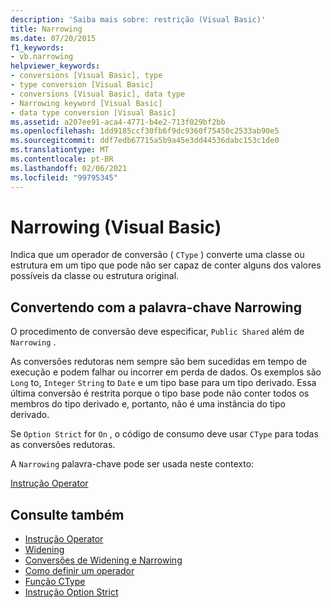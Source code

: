 ```yaml
---
description: 'Saiba mais sobre: restrição (Visual Basic)'
title: Narrowing
ms.date: 07/20/2015
f1_keywords:
- vb.narrowing
helpviewer_keywords:
- conversions [Visual Basic], type
- type conversion [Visual Basic]
- conversions [Visual Basic], data type
- Narrowing keyword [Visual Basic]
- data type conversion [Visual Basic]
ms.assetid: a207ee91-aca4-4771-b4e2-713f029bf2bb
ms.openlocfilehash: 1dd9185ccf30fb6f9dc9360f75450c2533ab90e5
ms.sourcegitcommit: ddf7edb67715a5b9a45e3dd44536dabc153c1de0
ms.translationtype: MT
ms.contentlocale: pt-BR
ms.lasthandoff: 02/06/2021
ms.locfileid: "99795345"
---
```

# <a name="narrowing-visual-basic"></a>Narrowing (Visual Basic)

Indica que um operador de conversão ( `CType` ) converte uma classe ou estrutura em um tipo que pode não ser capaz de conter alguns dos valores possíveis da classe ou estrutura original.  
  
## <a name="converting-with-the-narrowing-keyword"></a>Convertendo com a palavra-chave Narrowing  

 O procedimento de conversão deve especificar, `Public Shared` além de `Narrowing` .  
  
 As conversões redutoras nem sempre são bem sucedidas em tempo de execução e podem falhar ou incorrer em perda de dados. Os exemplos são `Long` to, `Integer` `String` to `Date` e um tipo base para um tipo derivado. Essa última conversão é restrita porque o tipo base pode não conter todos os membros do tipo derivado e, portanto, não é uma instância do tipo derivado.  
  
 Se `Option Strict` for `On` , o código de consumo deve usar `CType` para todas as conversões redutoras.  
  
 A `Narrowing` palavra-chave pode ser usada neste contexto:  
  
 [Instrução Operator](../statements/operator-statement.md)  
  
## <a name="see-also"></a>Consulte também

- [Instrução Operator](../statements/operator-statement.md)
- [Widening](widening.md)
- [Conversões de Widening e Narrowing](../../programming-guide/language-features/data-types/widening-and-narrowing-conversions.md)
- [Como definir um operador](../../programming-guide/language-features/procedures/how-to-define-an-operator.md)
- [Função CType](../functions/ctype-function.md)
- [Instrução Option Strict](../statements/option-strict-statement.md)
